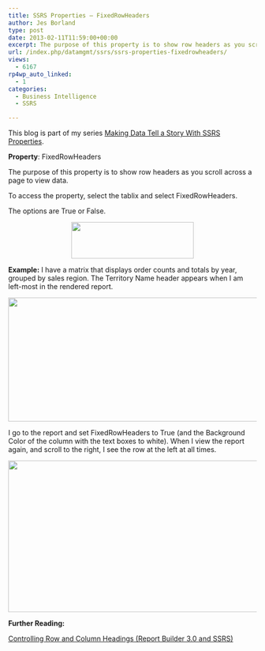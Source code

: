 ```yaml
---
title: SSRS Properties – FixedRowHeaders
author: Jes Borland
type: post
date: 2013-02-11T11:59:00+00:00
excerpt: The purpose of this property is to show row headers as you scroll across a page to view data.
url: /index.php/datamgmt/ssrs/ssrs-properties-fixedrowheaders/
views:
  - 6167
rp4wp_auto_linked:
  - 1
categories:
  - Business Intelligence
  - SSRS

---
```

This blog is part of my series [Making Data Tell a Story With SSRS Properties][1].

**Property**: FixedRowHeaders

The purpose of this property is to show row headers as you scroll across a page to view data.

To access the property, select the tablix and select FixedRowHeaders.

The options are True or False.

<p style="text-align: center;">
  <img src="/wp-content/uploads/users/grrlgeek/fixedrow 1.png?mtime=1360590963" alt="" width="248" height="74" />
</p>

**Example:** I have a matrix that displays order counts and totals by year, grouped by sales region. The Territory Name header appears when I am left-most in the rendered report.

<p style="text-align: center;">
  <img src="/wp-content/uploads/users/grrlgeek/fixedrow 2.png?mtime=1360590963" alt="" width="760" height="251" />
</p>

I go to the report and set FixedRowHeaders to True (and the Background Color of the column with the text boxes to white). When I view the report again, and scroll to the right, I see the row at the left at all times.

<p style="text-align: center;">
  <img src="/wp-content/uploads/users/grrlgeek/fixedrow 3.png?mtime=1360590963" alt="" width="605" height="307" />
</p>

**Further Reading:**

[Controlling Row and Column Headings (Report Builder 3.0 and SSRS)][2]

 [1]: /index.php/DataMgmt/ssrs/making-data-tell-a-story
 [2]: http://msdn.microsoft.com/en-us/library/ee240753%28v=sql.105%29.aspx